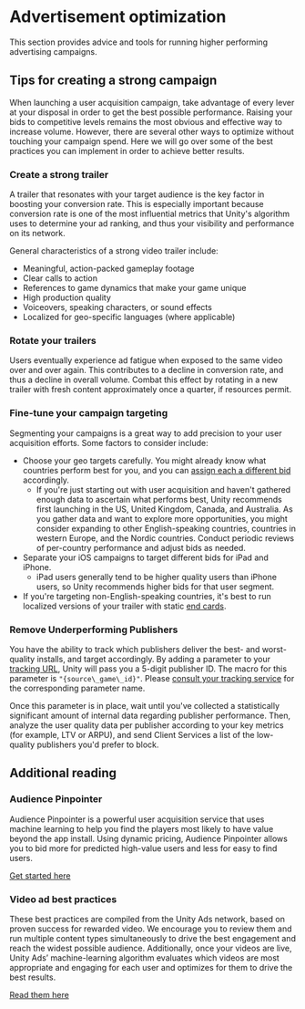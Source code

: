# Advertisement optimization
This section provides advice and tools for running higher performing advertising campaigns.

## Tips for creating a strong campaign
When launching a user acquisition campaign, take advantage of every lever at your disposal in order to get the best possible performance. Raising your bids to competitive levels remains the most obvious and effective way to increase volume. However, there are several other ways to optimize without touching your campaign spend. Here we will go over some of the best practices you can implement in order to achieve better results.

### Create a strong trailer
A trailer that resonates with your target audience is the key factor in boosting your conversion rate. This is especially important because conversion rate is one of the most influential metrics that Unity's algorithm uses to determine your ad ranking, and thus your visibility and performance on its network. 

General characteristics of a strong video trailer include:

* Meaningful, action-packed gameplay footage
* Clear calls to action
* References to game dynamics that make your game unique 
* High production quality
* Voiceovers, speaking characters, or sound effects
* Localized for geo-specific languages (where applicable)

### Rotate your trailers
Users eventually experience ad fatigue when exposed to the same video over and over again. This contributes to a decline in conversion rate, and thus a decline in overall volume. Combat this effect by rotating in a new trailer with fresh content approximately once a quarter, if resources permit.

### Fine-tune your campaign targeting
Segmenting your campaigns is a great way to add precision to your user acquisition efforts. Some factors to consider include:

* Choose your geo targets carefully. You might already know what countries perform best for you, and you can [assign each a different bid](AdvertisingCampaignsConfiguration.md#bids) accordingly. 
    * If you're just starting out with user acquisition and haven't gathered enough data to ascertain what performs best, Unity recommends first launching in the US, United Kingdom, Canada, and Australia. As you gather data and want to explore more opportunities, you might consider expanding to other English-speaking countries, countries in western Europe, and the Nordic countries. Conduct periodic reviews of per-country performance and adjust bids as needed.
* Separate your iOS campaigns to target different bids for iPad and iPhone.
    * iPad users generally tend to be higher quality users than iPhone users, so Unity recommends higher bids for that user segment.
* If you're targeting non-English-speaking countries, it's best to run localized versions of your trailer with static [end cards](AdvertisingCampaignsConfiguration.md#end-cards).

### Remove Underperforming Publishers
You have the ability to track which publishers deliver the best- and worst-quality installs, and target accordingly. By adding a parameter to your [tracking URL](AdvertisingCampaignsConfiguration.md#tracking-links), Unity will pass you a 5-digit publisher ID. The macro for this parameter is `"{source\_game\_id}"`. Please [consult your tracking service](AdvertisingCampaignsInstallTracking.md) for the corresponding parameter name. 

Once this parameter is in place, wait until you've collected a statistically significant amount of internal data regarding publisher performance. Then, analyze the user quality data per publisher according to your key metrics (for example, LTV or ARPU), and send Client Services a list of the low-quality publishers you'd prefer to block.

## Additional reading
### Audience Pinpointer
Audience Pinpointer is a powerful user acquisition service that uses machine learning to help you find the players most likely to have value beyond the app install. Using dynamic pricing, Audience Pinpointer allows you to bid more for predicted high-value users and less for easy to find users.

[Get started here](AdvertisingOptimizationAudiencePinpointer.md)

### Video ad best practices
These best practices are compiled from the Unity Ads network, based on proven success for rewarded video. We encourage you to review them and run multiple content types simultaneously to drive the best engagement and reach the widest possible audience. Additionally, once your videos are live, Unity Ads’ machine-learning algorithm evaluates which videos are most appropriate and engaging for each user and optimizes for them to drive the best results.

[Read them here](AdvertisingOptimizationVideoAdsBestPractices.md)